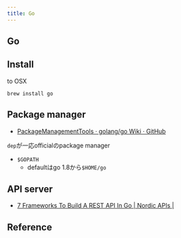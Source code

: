 ```yaml
---
title: Go
---
```


## Go

## Install
to OSX

```
brew install go
```

## Package manager
* [PackageManagementTools · golang/go Wiki · GitHub](https://github.com/golang/go/wiki/PackageManagementTools)

`dep`が一応officialのpackage manager

* `$GOPATH`
    * defaultはgo 1.8から`$HOME/go`


## API server
* [7 Frameworks To Build A REST API In Go | Nordic APIs |](https://nordicapis.com/7-frameworks-to-build-a-rest-api-in-go/)


## Reference
